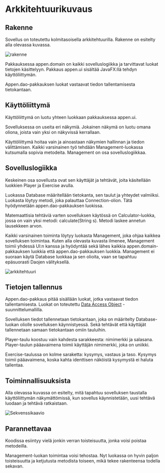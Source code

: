 # Arkkitehtuurikuvaus
## Rakenne
Sovellus on toteutettu kolmitasoisella arkkitehtuurilla. Rakenne on esitelty alla olevassa kuvassa.

![rakenne](http://yuml.me/d61edbcb.png)

Pakkauksessa appen.domain on kaikki sovelluslogiikka ja tarvittavat luokat tietojen käsittelyyn.
Pakkaus appen.ui sisältää JavaFX:llä tehdyn käyttöliittymän.

Appen.dao-pakkauksen luokat vastaavat tiedon tallentamisesta tietokantaan.

## Käyttöliittymä
Käyttöliittymä on luotu yhteen luokkaan pakkauksessa appen.ui. 

Sovelluksessa on useita eri näkymiä.
Jokainen näkymä on luotu omana oliona, joista vain yksi on näkyvissä kerrallaan. 

Käyttöliittymä hoitaa vain ja ainoastaan näkymien hallinnan ja tiedon välittämisen. Kaikki varsinainen työ tehdään Management-luokassa kutsumalla sopivia metodeita. Management on osa sovelluslogiikkaa.
 
## Sovelluslogiikka
Keskeinen osa sovellusta ovat sen käyttäjät ja tehtävät, joita käsitellään luokkien Player ja Exercise avulla.

Luokassa Database määritellään tietokanta, sen taulut ja yhteydet valmiiksi. Luokasta löytyy metodi, joka palauttaa Connection-olion. Tätä hyödynnetään appen.dao-pakkauksen luokissa. 

Matemaattisia tehtäviä varten sovelluksen käytössä on Calculator-luokka, jossa on vain yksi metodi: calculate(String s). Metodi laskee annetun lausekkeen arvon.

Kaikki varsinainen toiminta löytyy luokasta Management, joka ohjaa kaikkea sovelluksen toimintaa. Kuten alla olevasta kuvasta ilmenee, Management toimii yhdessä UI:n kanssa ja hyödyntää sekä lähes kaikkia appen.domain-pakkauksen luokkia
että appen.dao-pakkauksen luokkia. Management ei suoraan käytä Database luokkaa ja sen olioita, vaan se tapahtuu epäsuorasti Daojen välityksellä.

![arkkitehtuuri](http://yuml.me/e37a4183.png)

## Tietojen tallennus

Appen.dao-pakkaus pitää sisällään luokat, jotka vastaavat tiedon tallentamisesta. Luokat on toteutettu [Data Access Object](https://en.wikipedia.org/wiki/Data_access_object) -suunnittelumallilla.

Sovelluksen tiedot tallennetaan tietokantaan, joka on määritelty Database-luokan oliolle sovelluksen käynnistyessä. Sekä tehtävät että käyttäjät tallennetaan samaan tietokantaan omiin tauluihin.

Player-taulu koostuu vain kahdesta sarakkeesta: nimimerkki ja salasana. Player-taulun pääavaimena toimii käyttäjän nimimerkki, joka on uniikki.  

Exercise-taulussa on kolme saraketta: kysymys, vastaus ja taso. Kysymys toimii pääavaimena, koska kahta identtisen näköistä kysymystä ei haluta tallentaa.

## Toiminnallisuuksista
Alla olevassa kuvassa on esitelty, mitä tapahtuu sovelluksen taustalla käyttöliittymän näkymättömissä, kun sovellus käynnistetään, uusi tehtävä luodaan ja tehtävä ratkaistaan.

![Sekvenssikaavio](https://www.websequencediagrams.com/cgi-bin/cdraw?lz=VUktPiptYW5hZ2U6IG5ldyBNAAcFbWVudCh0cnVlKTsKABgGLT4qZGIAHQZEYXRhYmFzZShsYXJhZGlnYXBwZW4uZGIAIAxwZABJBlBsYXllckRhbygAEg5lABkHRXhlcmNpc2UAEBJwZXJmRAA-B2VyZm9ybWFuYwAVE2NhbGMAgTUGQ2FsY3VsYXRvcigAgSsMcmFuZG9tAIFYBlIABwUoKTsKClVJLT4rAIFyCGMANAdlKC4uLgCBaQsrAFgGdHJ5ewAVDn0Agg8JLT5VSTogY2F0Y2h7cmV0dXJuIGZhbHNlfTsKY2FsYy0-LQCCVwgAFwdMb25nAIJMCgAOD2NyZWF0ZQCCDggAfhBlZACBBQcAIQUoAII1DACBNAUAcSZlZACBAxJ0cnVlAINhCi1VSQALDwCCIQ5nZXQAgRoJAIEMFGxpc3QoAIIGHiJlcnJvciIAgH8QTGlzdDwAhA0IPiBsaXN0AIMDCwCDQQp4dEludChsaXN0LnNpemUoKSk7CgCDYwYAgl8SaW50IHgAgmARbGFzdEV4ZSA9AGAFLmdldCh4AIVjCwCBfgUAHQcuZ2V0UXVlc3Rpb24AhCoSZ2V0QW5zd2UAhGkNAC8QABkJ&s=default)

## Parannettavaa

Koodissa esiintyy vielä jonkin verran toisteisuutta, jonka voisi poistaa metodeilla. 

Management-luokan toimintaa voisi tehostaa. Nyt luokassa on hyvin paljon toisteisuutta ja ketjutusta metodista toiseen, mikä tekee rakenteensa todella sekavan.
